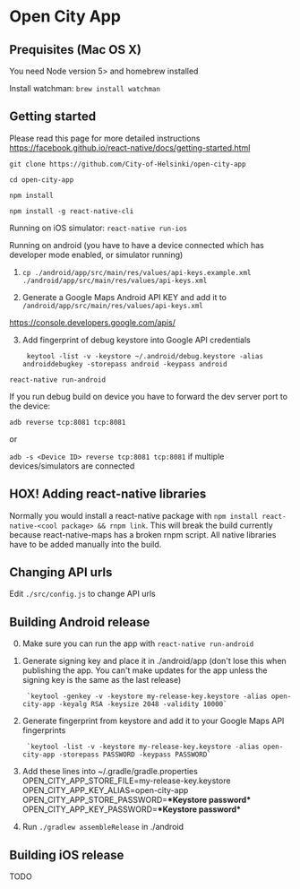 # Open City App

## Prequisites (Mac OS X)
You need Node version 5> and homebrew installed

Install watchman:
`brew install watchman`

## Getting started
Please read this page for more detailed instructions https://facebook.github.io/react-native/docs/getting-started.html

`git clone https://github.com/City-of-Helsinki/open-city-app`

`cd open-city-app`

`npm install`

`npm install -g react-native-cli`


Running on iOS simulator:
`react-native run-ios`

Running on android (you have to have a device connected which has developer mode enabled, or simulator running)

1. `cp ./android/app/src/main/res/values/api-keys.example.xml ./android/app/src/main/res/values/api-keys.xml`

2. Generate a Google Maps Android API KEY and add it to `/android/app/src/main/res/values/api-keys.xml`

https://console.developers.google.com/apis/

3. Add fingerprint of debug keystore into Google API credentials

        keytool -list -v -keystore ~/.android/debug.keystore -alias androiddebugkey -storepass android -keypass android


`react-native run-android`

If you run debug build on device you have to forward the dev server port to the device:

`adb reverse tcp:8081 tcp:8081`

or

`adb -s <Device ID> reverse tcp:8081 tcp:8081` if multiple devices/simulators are connected

## HOX! Adding react-native libraries
Normally you would install a react-native package with `npm install react-native-<cool package> && rnpm link`. This will break the build currently because react-native-maps has a broken rnpm script. All native libraries have to be added manually into the build.

## Changing API urls
Edit `./src/config.js` to change API urls

## Building Android release

0. Make sure you can run the app with `react-native run-android`

1. Generate signing key and place it in ./android/app (don't lose this when publishing the app. You can't make updates for the app unless the signing key is the same as the last release)

        `keytool -genkey -v -keystore my-release-key.keystore -alias open-city-app -keyalg RSA -keysize 2048 -validity 10000`

1. Generate fingerprint from keystore and add it to your Google Maps API fingerprints

        `keytool -list -v -keystore my-release-key.keystore -alias open-city-app -storepass PASSWORD -keypass PASSWORD`

2. Add these lines into ~/.gradle/gradle.properties
        OPEN_CITY_APP_STORE_FILE=my-release-key.keystore
        OPEN_CITY_APP_KEY_ALIAS=open-city-app
        OPEN_CITY_APP_STORE_PASSWORD=**\*Keystore password\***
        OPEN_CITY_APP_KEY_PASSWORD=**\*Keystore password\***

3. Run `./gradlew assembleRelease` in ./android

## Building iOS release
TODO
